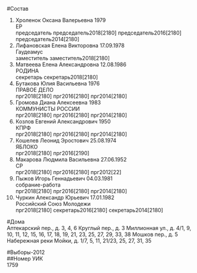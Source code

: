 #Состав  
1. Хроленок Оксана Валерьевна 1979  
    ЕР  
    председатель председатель2018[2180] председатель2016[2180] председатель2014[2180]  
2. Лифановская Елена Викторовна 17.09.1978  
    Гаудеамус  
    заместитель заместитель2018[2180]  
3. Матвеева Елена Александровна 12.08.1986  
    РОДИНА  
    секретарь секретарь2018[2180]  
4. Бутакова Юлия Васильевна 1976  
    ПРАВОЕ ДЕЛО  
    прг2018[2180] прг2016[2180] прг2014[2180]  
5. Громова Диана Алексеевна 1983  
    КОММУНИСТЫ РОССИИ  
    прг2018[2180] прг2016[2180] прг2014[2180]  
6. Козлов Евгений Александрович 1950  
    КПРФ  
    прг2018[2180] прг2016[2180] прг2014[2180]  
7. Кошелев Леонид Эростович 25.08.1974  
    ЯБЛОКО  
    прг2018[2180] прг2016[2190]  
8. Макарова Людмила Васильевна 27.06.1952  
    СР  
    прг2018[2180] прг2016[2180] прг2012[22]  
9. Пыжов Игорь Геннадьевич 04.03.1981  
    собрание-работа  
    прг2018[2180] прг2016[2180] прг2014[2180]  
10. Чуркин Александр Юрьевич 17.01.1982  
    Российский Союз Молодежи  
    прг2018[2180] секретарь2016[2180] секретарь2014[2180]  
  
#Дома  
Аптекарский пер., д. 3, 4, 6 Круглый пер., д. 3 Миллионная ул., д. 4/1, 9, 10, 11, 12, 15, 16, 17, 18, 19, 21, 23, 25, 27, 29, 33, 38 Мошков пер., д. 5 Набережная реки Мойки, д. 1/7, 5, 11, 21/23, 25, 27, 31, 35  
  
#Выборы-2012  
##Номер УИК  
1759  
